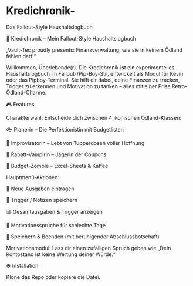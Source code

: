 # Kredichronik-
Das Fallout-Style Haushaltslogbuch

📘 Kredichronik – Mein Fallout-Style Haushaltslogbuch

„Vault-Tec proudly presents: Finanzverwaltung, wie sie in keinem Ödland fehlen darf.“

Willkommen, Überlebende(r).
Die Kredichronik ist ein experimentelles Haushaltslogbuch im Fallout-/Pip-Boy-Stil, entwickelt als Modul für Kevin oder das Pipboy-Terminal.
Sie hilft dir dabei, deine Finanzen zu tracken, Trigger zu erkennen und Motivation zu tanken – alles mit einer Prise Retro-Ödland-Charme.

🎮 Features

Charakterwahl:
Entscheide dich zwischen 4 ikonischen Ödland-Klassen:

👓 Planerin – Die Perfektionistin mit Budgetlisten

🎲 Improvisatorin – Lebt von Tupperdosen voller Hoffnung

🧛 Rabatt-Vampirin – Jägerin der Coupons

🧟 Budget-Zombie – Excel-Sheets & Kaffee

Hauptmenü-Aktionen:

💸 Neue Ausgaben eintragen

📓 Trigger / Notizen speichern

📊 Gesamtausgaben & Trigger anzeigen

💬 Motivationssprüche für schlechte Tage

💾 Speichern & Beenden (mit beruhigender Abschlussbotschaft)

Motivationsmodul:
Lass dir einen zufälligen Spruch geben wie
„Dein Kontostand ist keine Wertung deiner Würde.“

⚙️ Installation

Klone das Repo oder kopiere die Datei.
